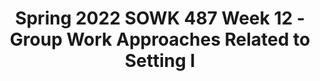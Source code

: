 ---
layout: single_embed_slide
title: "Spring 2022 SOWK 487 Week 12 - Group Work Approaches Related to Setting I"
presentation_id: dUaGrg
canonical_url: /presentations/dUaGrg/
slides:
  - slide_name: ../deck-8142-large-0.jpeg
    slide_thumbnail: ../deck-8142-thumb-0.jpeg
    slide_text: >
      <p>Group Work Approaches
      RELATED TO SETTINGS Part 1 of 2 Physical &amp; Mental Health Involuntary Clients Strength-Based with Children &amp; Adolescents Child Welfare
      SOWK 487
      Jacob Campbell, LICSW - Spring 2022
      HERITAGE UNIVERSITY</p>
      
  - slide_name: ../deck-8142-large-1.jpeg
    slide_thumbnail: ../deck-8142-thumb-1.jpeg
    slide_text: >
      <p>THE KEYS TO STAYING ON TRACK SOWK 487
      Jacob Campbell, LICSW - Spring 2022
      HERITAGE UNIVERSITY</p>
      
  - slide_name: ../deck-8142-large-2.jpeg
    slide_thumbnail: ../deck-8142-thumb-2.jpeg
    slide_text: >
      <p>GROUP WORK APPROACHES Strength-Based Physical &amp; Mental
      Involuntary
      Groups w/
      Health
      Clients
      Children &amp;
      Child Welfare
      Adolescents
      Ruffolo and Maker (2017) Chapter 13 - EvidenceBased Group Work in Mental Health Practice
      SOWK 487
      Rooney and Chovanec (2017) Chapter 14 Involuntary Groups
      Malekoff (2017) Chapter 15 Strengths-Based Group Work with Children and Adolescents
      Jacob Campbell, LICSW - Spring 2022
      Rittner (2017) Chapter 16 Group work in Child Welfare
      HERITAGE UNIVERSITY</p>
      
  - slide_name: ../deck-8142-large-3.jpeg
    slide_thumbnail: ../deck-8142-thumb-3.jpeg
    slide_text: >
      <p>GROUPS IN PHYSICAL AND MENTAL HEALTH
      Redistributional Justice
      Identity Concerns
      Uncertain Conditions
      Crisis Situations
      (Ruffolo &amp; Maker, 2017) SOWK 487
      Jacob Campbell, LICSW - Spring 2022
      HERITAGE UNIVERSITY</p>
      
  - slide_name: ../deck-8142-large-4.jpeg
    slide_thumbnail: ../deck-8142-thumb-4.jpeg
    slide_text: >
      <p>INVOLUNTARY GROUPS Reactance Theory Stages of Change Model Motivational Interviewing Stages of group change for involuntary clients
      (Rooney &amp; Chovanec, 2017) SOWK 487
      Jacob Campbell, LICSW - Spring 2022
      HERITAGE UNIVERSITY</p>
      
  - slide_name: ../deck-8142-large-5.jpeg
    slide_thumbnail: ../deck-8142-thumb-5.jpeg
    slide_text: >
      <p>REACTANCE THEORY Mental E ects: Perceptual or judgmental changes
      Importance of freedom
      Reactance
      Magnitude of threat to freedom
      Behavioral E ects: Opposition, aggression, etc.
      (Brehm, 1972)
      ff
      ff
      SOWK 487
      Jacob Campbell, LICSW - Spring 2022
      HERITAGE UNIVERSITY</p>
      
  - slide_name: ../deck-8142-large-6.jpeg
    slide_thumbnail: ../deck-8142-thumb-6.jpeg
    slide_text: >
      <p>MOTIVATIONAL INTERVIEWING</p>
      
  - slide_name: ../deck-8142-large-7.jpeg
    slide_thumbnail: ../deck-8142-thumb-7.jpeg
    slide_text: >
      <p>STAGES OF CHANGE Maintenance
      Pre-contemplation
      Relapse
      Contemplation Action
      any time
      Preparation (Miller &amp; Rollnick, 2013)
      SOWK 487
      Jacob Campbell, LICSW - Spring 2022
      HERITAGE UNIVERSITY</p>
      
  - slide_name: ../deck-8142-large-8.jpeg
    slide_thumbnail: ../deck-8142-thumb-8.jpeg
    slide_text: >
      <p>THE “SPIRIT” OF MOTIVATIONAL INTERVIEWING
      Collaboration vs. Confrontation
      Evocation vs. Imposing Ideas
      Autonomy vs. Authority
      (Miller &amp; Rollnick, 2013) SOWK 487
      Jacob Campbell, LICSW - Spring 2022
      HERITAGE UNIVERSITY</p>
      
  - slide_name: ../deck-8142-large-9.jpeg
    slide_thumbnail: ../deck-8142-thumb-9.jpeg
    slide_text: >
      <p>THE PRINCIPLES OF MOTIVATIONAL INTERVIEWING
      Express Empathy
      Support Self-E icacy
      Roll with Resistance
      Develop Discrepancy
      (Miller &amp; Rollnick, 2013)
      ff
      SOWK 487
      Jacob Campbell, LICSW - Spring 2022
      HERITAGE UNIVERSITY</p>
      
  - slide_name: ../deck-8142-large-10.jpeg
    slide_thumbnail: ../deck-8142-thumb-10.jpeg
    slide_text: >
      <p>THE PRINCIPLES OF MOTIVATIONAL INTERVIEWING
      Express Empathy
      Support Self-E icacy
      Basis for client feeling heard and understood Permits clients to honestly share experiences
      Roll with Resistance
      Relies on client’s experiencing clinician seeing from their point of view
      Develop Discrepancy
      (Miller &amp; Rollnick, 2013)
      ff
      SOWK 487
      Jacob Campbell, LICSW - Spring 2022
      HERITAGE UNIVERSITY</p>
      
  - slide_name: ../deck-8142-large-11.jpeg
    slide_thumbnail: ../deck-8142-thumb-11.jpeg
    slide_text: >
      <p>THE PRINCIPLES OF MOTIVATIONAL INTERVIEWING
      Express Empathy
      Support Self-E icacy
      Strengths-based approach Client must believe change is possible
      Roll with Resistance
      Clients often have tried to change, and been unable
      Develop Discrepancy
      (Miller &amp; Rollnick, 2013)
      ff
      SOWK 487
      Jacob Campbell, LICSW - Spring 2022
      HERITAGE UNIVERSITY</p>
      
  - slide_name: ../deck-8142-large-12.jpeg
    slide_thumbnail: ../deck-8142-thumb-12.jpeg
    slide_text: >
      <p>THE PRINCIPLES OF MOTIVATIONAL INTERVIEWING
      Express Empathy
      Experiences con lict with view of problem or solution Support Self-E icacy
      Roll with Resistance
      Con licts based on ambivalence about change Clinician’s job to avoid confronting in the early stages Clients de ine their own problems and solutions
      Develop Discrepancy
      Inviting clients to examine new point of view
      (Miller &amp; Rollnick, 2013)
      f
      ff
      f
      f
      SOWK 487
      Jacob Campbell, LICSW - Spring 2022
      HERITAGE UNIVERSITY</p>
      
  - slide_name: ../deck-8142-large-13.jpeg
    slide_thumbnail: ../deck-8142-thumb-13.jpeg
    slide_text: >
      <p>THE PRINCIPLES OF MOTIVATIONAL INTERVIEWING
      Express Empathy
      Support Self-E icacy
      Motivation occurs where there is a mismatch in values and actions.
      Roll with Resistance
      Gradually helping clients to become aware of how current behaviors lead away from goals.
      Develop Discrepancy
      (Miller &amp; Rollnick, 2013)
      ff
      SOWK 487
      Jacob Campbell, LICSW - Spring 2022
      HERITAGE UNIVERSITY</p>
      
  - slide_name: ../deck-8142-large-14.jpeg
    slide_thumbnail: ../deck-8142-thumb-14.jpeg
    slide_text: >
      <p>AGGRESSION REPLACEMENT TRAINING</p>
      
  - slide_name: ../deck-8142-large-15.jpeg
    slide_thumbnail: ../deck-8142-thumb-15.jpeg
    slide_text: >
      <p>GROUP NORMS Respect Safety Participation Con identiality
      f
      SOWK 487
      Jacob Campbell, LICSW - Spring 2022
      HERITAGE UNIVERSITY</p>
      
  - slide_name: ../deck-8142-large-16.jpeg
    slide_thumbnail: ../deck-8142-thumb-16.jpeg
    slide_text: >
      <p>THINKING ERRORS AKA: Cognitive Distortions
      Thinking Errors or Cognitive Distortions lead us to trouble when we use them to make sense of our poor choices and antisocial behavior. We also end up with consequences that we do not like.
      Self-centered Thinking: Thinking about only your own needs or interests, not caring about others. One example is saying “If I lie to people, it is nobody’s business but mine.” Assuming the Worst: Acting as if the worst outcome in a situation is the only possible outcome. Thinking people are out to get you. One example is saying, “I might as well lie, people won’t believe me if I tell the truth.” Blaming Others: Not accepting responsibility for your choices and consequences. Making it seem like someone forced you to act how you did. Saying someone else is responsible. One example is saying, “People make me lie when they ask too many questions.” Minimizing/mislabeling: Thinking Errors or Cognitive Distortions lead us to trouble when we use them to make sense of our poor choices and antisocial behavior. We also end up with consequences that we do not like. The four thinking errors we learn about in Moral Reasoning are: SOWK 487
      Jacob Campbell, LICSW - Spring 2022
      HERITAGE UNIVERSITY</p>
      
  - slide_name: ../deck-8142-large-17.jpeg
    slide_thumbnail: ../deck-8142-thumb-17.jpeg
    slide_text: >
      <p>THINKING ERRORS
      These same styles of thinking can also lead us to positive decisions.
      AKA: Cognitive Distortions
      Style of Thinking
      Positive/Pro-social
      I am not going to rob a bank with you Self-Centered Thinking because I don’t want to get in trouble. You do whatever you want. Assuming the Worst
      Blaming Others
      Minimizing/mislabeling
      If I drink and drive, I will die.
      Okay Because You are using Thinking Ahead to stay out of a situation that may lead to trouble. You are using Thinking Ahead and may save your own life.
      If there weren’t so many drug dealers in If it is a factual statement, then you my neighborhood, it would be a safer are not trying to blame someone place to live. else. It is no big deal to get a lu shot, the needle just hurts for a second.
      You are using a Reminder to help to calm yourself down.
      Jacob Campbell, LICSW - Spring 2022 f
      SOWK 487
      HERITAGE UNIVERSITY</p>
      
  - slide_name: ../deck-8142-large-18.jpeg
    slide_thumbnail: ../deck-8142-thumb-18.jpeg
    slide_text: >
      <p>Reggie’s Problem Situation from ART
      “YOUR FATHER IS LATE AGAIN,” REGGIE’S MOTHER TELLS REGGIE ONE NIGHT AS HE SITS DOWN TO DINNER. REGGIE KNOWS WHY; HE PASSED HIS FATHER’S CAR ON THE WAY HOME FROM SCHOOL. IT WAS PARKED OUTSIDE THE MIDTOWN BAR AND GRILL. REGGIE’S MOTHER AND FATHER HAD ARGUED MANY TIMES ABOUT HIS FATHER’S STOPPING OFF AT THE BAR ON HIS WAY HOME FROM WORK. AFTER THEIR LAST ARGUMENT, HIS FATHER HAD PROMISED HE WOULD NEVER DO IT AGAIN. “I WONDER WHY YOUR FATHER IS LATE,” REGGIE’S MOTHER SAYS. “DO YOU THINK I SHOULD TRUST WHAT HE SAID ABOUT NOT DRINKING ANY MORE? DO YOU THINK HE STOPPED OFF AT THE BAR AGAIN?” REGGIE’S MOTHER ASKS HIM. WHAT SHOULD REGGIE SAY OR DO? SOWK 487
      Jacob Campbell, LICSW - Spring 2022
      HERITAGE UNIVERSITY</p>
      
  - slide_name: ../deck-8142-large-19.jpeg
    slide_thumbnail: ../deck-8142-thumb-19.jpeg
    slide_text: >
      <p>MORAL REASONING Problem Situation:
      Reggies Problem
      “Real” Problem De inition:
      Name
      1
      2
      3
      4
      5
      Group Decision
      f
      SOWK 487
      Jacob Campbell, LICSW - Spring 2022
      HERITAGE UNIVERSITY</p>
      
  - slide_name: ../deck-8142-large-20.jpeg
    slide_thumbnail: ../deck-8142-thumb-20.jpeg
    slide_text: >
      <p>TECHNIQUES UTILIZED WITH INVOLUNTARY GROUPS
      Emphasizing choices already made
      Positive future focus
      Emphasize choice
      Clarifying non-negotiable requirements
      Limited, clear requirements
      Clarifying rights and limitations
      Clarifying roles Avoid emphasis on blaming
      SOWK 487
      Rewarding acknowledging responsibility
      Jacob Campbell, LICSW - Spring 2022
      HERITAGE UNIVERSITY</p>
      
  - slide_name: ../deck-8142-large-21.jpeg
    slide_thumbnail: ../deck-8142-thumb-21.jpeg
    slide_text: >
      <p>STRENGTHS BASED GROUP WORK WITH CHILDREN AND ADOLESCENTS 1
      Form groups based on member felt needs and wants, not diagnoses
      2
      Structure groups to welcome the whole person, not just the troubled parts
      3
      Integrate verbal and nonverbal activities
      4
      Decentralize authority and turn control over to group members
      5
      Develop alliances with relevant other people
      6
      Maintain a dual focus on individual change and social reform
      7
      Understand and respect group development as a key to promoting change (Malekoff, 2017)
      SOWK 487
      Jacob Campbell, LICSW - Spring 2022
      HERITAGE UNIVERSITY</p>
      
  - slide_name: ../deck-8142-large-22.jpeg
    slide_thumbnail: ../deck-8142-thumb-22.jpeg
    slide_text: >
      <p>NEXT WEEK NO SYNCHRONOUS CLASS April 11, 2022
      SOWK 487
      Jacob Campbell, LICSW - Spring 2022
      HERITAGE UNIVERSITY</p>
      
  - slide_name: ../deck-8142-large-23.jpeg
    slide_thumbnail: ../deck-8142-thumb-23.jpeg
    slide_text: >
      <p>ASSIGNMENT 04 Research Paper to Inform Group Practice
      Meta: Points 100 pts (20% of inal grade); Deadline Friday 04/22/22 at 11:55 PM; Completion Submit an individual paper via My Heritage Assignments which is connected to Chalk and Wire
      Task: Working individually, students will complete a research paper regarding a facilitated treatment group. It is helpful for the student to select a group that they might be interested in providing in the future. The group can be on almost any topic. For instance, you may choose to research chemical dependency, sex offender treatment, sexual abuse recovery, grief and loss, parenting children with special needs, homeless teens, etc. The inal paper will be 1,500 to 1,750 words in length. It should be written using APA format and strong academic and professional writing skills. A title page, abstract, written article, and reference page are all included. The paper will consist of a minimum of four sources that guide facilitating your group topic. At least two journal articles must be from peer-reviewed sources. The inal paper should include the following information:
      f
      f
      f
      f
      f
      f
      Criterion for Success: Students will be assessed on their ability to demonstrate effective scholarly writing and practice behaviors. This paper will be graded according to the research and intervention practice behavior rubric and the APA research paper rubric. The competencies will be assessed through the practice behaviors rubric. Grades will be included in inal grades, which must be submitted by the instructor no later than Wednesday 05/18/22 at 5:00 PM.
      • • • •
      Discussion, synthesis, and analysis of the indings of the research Examination how the research indings relate to each other, it is helpful to look for themes in the articles and base your paper around those themes Use of examples about how the information provided should be applied to practice with groups Understanding of how to apply the information to the knowledge of human behavior and the social environment, person-in-environment, and other multidisciplinary theoretical frameworks in interventions with clients and constituencies</p>
      
---